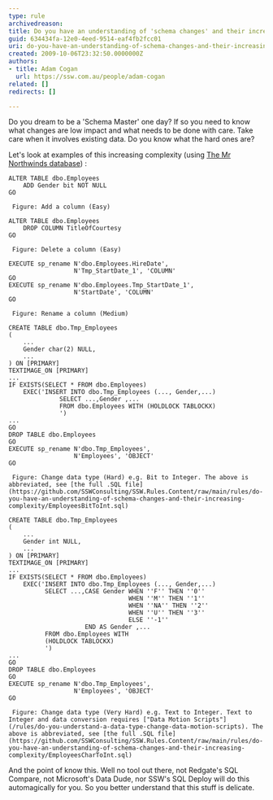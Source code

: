 ```yaml
---
type: rule
archivedreason: 
title: Do you have an understanding of 'schema changes' and their increasing complexity?
guid: 634434fa-12e0-4eed-9514-eaf4fb2fcc01
uri: do-you-have-an-understanding-of-schema-changes-and-their-increasing-complexity
created: 2009-10-06T23:32:50.0000000Z
authors:
- title: Adam Cogan
  url: https://ssw.com.au/people/adam-cogan
related: []
redirects: []

---
```


Do you dream to be a 'Schema Master' one day? If so you need to know what changes are low impact and what needs to be done with care. Take care when it involves existing data. Do you know what the hard ones are? 

 Let's look at examples of this increasing complexity (using [The Mr Northwinds database](http&#58;//www.microsoft.com/Downloads/details.aspx?FamilyID=06616212-0356-46a0-8da2-eebc53a68034&amp;displaylang=en)) :   
<!--endintro-->



```
ALTER TABLE dbo.Employees
    ADD Gender bit NOT NULL
GO
```


     Figure: Add a column (Easy)        


```
ALTER TABLE dbo.Employees
    DROP COLUMN TitleOfCourtesy
GO
```


     Figure: Delete a column (Easy)        


```
EXECUTE sp_rename N'dbo.Employees.HireDate', 
                  N'Tmp_StartDate_1', 'COLUMN'
GO
EXECUTE sp_rename N'dbo.Employees.Tmp_StartDate_1', 
                  N'StartDate', 'COLUMN'
GO
```


     Figure: Rename a column (Medium)        


```
CREATE TABLE dbo.Tmp_Employees
(
    ...
    Gender char(2) NULL,
    ...
) ON [PRIMARY]
TEXTIMAGE_ON [PRIMARY]
...
IF EXISTS(SELECT * FROM dbo.Employees)
    EXEC('INSERT INTO dbo.Tmp_Employees (..., Gender,...)
              SELECT ...,Gender ,... 
              FROM dbo.Employees WITH (HOLDLOCK TABLOCKX)
              ') 
...
GO
DROP TABLE dbo.Employees
GO
EXECUTE sp_rename N'dbo.Tmp_Employees', 
                  N'Employees', 'OBJECT'
GO
```


     Figure: Change data type (Hard) e.g. Bit to Integer. The above is abbreviated, see [the full .SQL file](https://github.com/SSWConsulting/SSW.Rules.Content/raw/main/rules/do-you-have-an-understanding-of-schema-changes-and-their-increasing-complexity/EmployeesBitToInt.sql)


```
CREATE TABLE dbo.Tmp_Employees
(
    ...
    Gender int NULL,
    ...
) ON [PRIMARY]
TEXTIMAGE_ON [PRIMARY]
...
IF EXISTS(SELECT * FROM dbo.Employees)
    EXEC('INSERT INTO dbo.Tmp_Employees (..., Gender,...)
          SELECT ...,CASE Gender WHEN ''F'' THEN ''0'' 
                                 WHEN ''M'' THEN ''1''
                                 WHEN ''NA'' THEN ''2''
                                 WHEN ''U'' THEN ''3''
                                 ELSE ''-1''
                     END AS Gender ,... 
          FROM dbo.Employees WITH 
          (HOLDLOCK TABLOCKX)
          ')
...
GO
DROP TABLE dbo.Employees
GO
EXECUTE sp_rename N'dbo.Tmp_Employees', 
                  N'Employees', 'OBJECT'
GO
```


     Figure: Change data type (Very Hard) e.g. Text to Integer. Text to Integer and data conversion requires ["Data Motion Scripts"](/rules/do-you-understand-a-data-type-change-data-motion-scripts). The above is abbreviated, see [the full .SQL file](https://github.com/SSWConsulting/SSW.Rules.Content/raw/main/rules/do-you-have-an-understanding-of-schema-changes-and-their-increasing-complexity/EmployeesCharToInt.sql)     
 And the point of know this. Well no tool out there, not Redgate's SQL Compare, not Microsoft's Data Dude, nor SSW's SQL Deploy will do this automagically for you. So you better understand that this stuff is delicate.
